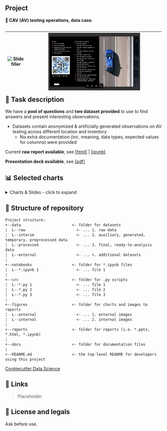 ## Project
**🚙 CAV (AV) testing operations, data case**.

<table align="left">
  <thead>
    <tr>
      <th><img src="./figures/internal/slide_filler.png" align="center" alt="Slide filler" width="70%"></th>
      <th><img src="./figures/internal/slide_TOC.png" align="center" alt="Slide TOC" width="70%"></th>
    </tr>
  </thead>
</table>

## 📖 Task description
We have a **pool of questions** and **two dataset provided** to use to find answers and present interesting observations.

* Datasets contain anonymized & artificially generated observations on AV testing across different location and inventory
  * No extra documentation (inc. meaning, data types, expected values for columns) were provided

Current **raw report available**, see [[html]](https://htmlpreview.github.io/?https://github.com/Witold1/CAV_data_case/blob/master/reports/Report_final.html) | [[ipynb]](https://nbviewer.org/github/Witold1/CAV_data_case/blob/master/notebooks/Report_final.ipynb)

**Presentation deck available**, see [[pdf]](https://drive.google.com/file/d/1KPciOPsQ1hpW3ij8KY1EatRXYsiUZNRv/view?usp=sharing)

## 📊 Selected charts
<details>
  <summary>Charts & Slides - click to expand</summary>
  <table align="center">
    <thead>
      <tr>
        <th><img src="./figures/internal/slide_clouds.png?raw=true" alt="Number of tests per day"></th>
      </tr>
      <tr>
        <th><img src="./figures/internal/slide_lines.png?raw=true" alt="Number of tests per day bars"></th>
      </tr>
      <tr>
        <th><img src="./figures/internal/slide_mixed.png?raw=true" alt="Test distance per location - clouds"></th>
      </tr>
    </thead>
  </table>
</details>

## 📁 Structure of repository
```
Project structure:
+--data                       <- folder for datasets
¦  L--raw                       <- ... 1. raw data
¦  L--interim                   <- ... 2. auxiliary, generated, temporary, preprocessed data
¦  L--processed                 <- ... 3. final, ready-to-analysis data
¦  L--external                  <- ... +. additional datasets
¦  
+--notebooks                  <- folder for *.ipynb files
¦  L--*.ipynb 1                 <- ... file 1
¦
+--src                        <- folder for .py scripts
¦  L--*.py 1                    <- ... file 1
¦  L--*.py 2                    <- ... file 2
¦  L--*.py 3                    <- ... file 3
¦
+--figures                    <- folder for charts and images to reports
¦  L--external                  <- ... 1. external images
¦  L--internal                  <- ... 2. internal images
¦
+--reports                    <- folder for reports (i.e. *.pptx, *.html, *.ipynb)
¦
+--docs                       <- folder for documentation files
¦
+--README.md                  <- the top-level README for developers using this project
```
[Cookiecutter Data Science](https://drivendata.github.io/cookiecutter-data-science/#directory-structure)

## 📌 Links
> Placeholder
<!--- * Feature engineering. Preprocessing. Charts [Here](https://nbviewer.org/) --->

## 🐉 License and legals
Ask before use.
